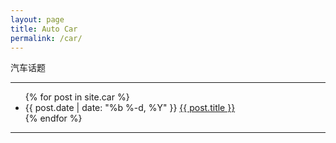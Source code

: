 ```yaml
---
layout: page
title: Auto Car
permalink: /car/
---
```


汽车话题

- - -

<!--
{% assign count = 1 %}{% increment count %}
-->
  <ul class="posts">
    {% for post in site.car %}
      <li>
        <span class="post-date">{{ post.date | date: "%b %-d, %Y" }}</span>
        <a class="post-link" href="{{ post.url | prepend: site.baseurl }}">{{ post.title }}</a>
      </li>
    {% endfor %}
  </ul>  
  
- - -

